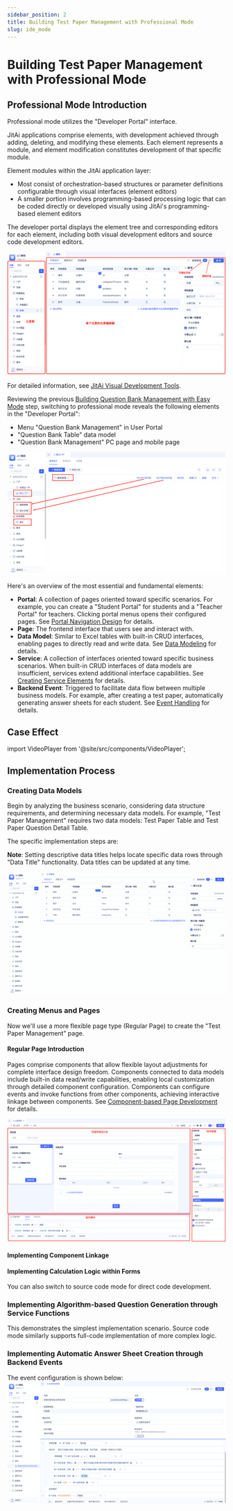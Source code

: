 ```yaml
---
sidebar_position: 2
title: Building Test Paper Management with Professional Mode
slug: ide_mode
---
```


# Building Test Paper Management with Professional Mode

## Professional Mode Introduction

Professional mode utilizes the "Developer Portal" interface.

JitAi applications comprise elements, with development achieved through adding, deleting, and modifying these elements. Each element represents a module, and element modification constitutes development of that specific module.

Element modules within the JitAi application layer:

* Most consist of orchestration-based structures or parameter definitions configurable through visual interfaces (element editors)
* A smaller portion involves programming-based processing logic that can be coded directly or developed visually using JitAi's programming-based element editors

The developer portal displays the element tree and corresponding editors for each element, including both visual development editors and source code development editors.

![](../img/ide_mode_111641.png)

For detailed information, see [JitAi Visual Development Tools](../../devguide/development-tool-and-publish-service/jitai-visual-development-tools).

Reviewing the previous [Building Question Bank Management with Easy Mode](./easy_mode) step, switching to professional mode reveals the following elements in the "Developer Portal":

* Menu "Question Bank Management" in User Portal
* "Question Bank Table" data model
* "Question Bank Management" PC page and mobile page

![](../img/ide_mode_150059.png)


Here's an overview of the most essential and fundamental elements:

* **Portal**: A collection of pages oriented toward specific scenarios. For example, you can create a "Student Portal" for students and a "Teacher Portal" for teachers. Clicking portal menus opens their configured pages. See [Portal Navigation Design](../../devguide/shell-and-page/portal-navigation-design) for details.
* **Page**: The frontend interface that users see and interact with.
* **Data Model**: Similar to Excel tables with built-in CRUD interfaces, enabling pages to directly read and write data. See [Data Modeling](../../devguide/data-modeling/data-table-model) for details.
* **Service**: A collection of interfaces oriented toward specific business scenarios. When built-in CRUD interfaces of data models are insufficient, services extend additional interface capabilities. See [Creating Service Elements](../../devguide/business-logic-development/creating-service-elements) for details.
* **Backend Event**: Triggered to facilitate data flow between multiple business models. For example, after creating a test paper, automatically generating answer sheets for each student. See [Event Handling](../../devguide/business-logic-development/event-handling) for details.

## Case Effect

import VideoPlayer from '@site/src/components/VideoPlayer';

<VideoPlayer relatePath="/docs/tutorial/ide_mode_effect.mp4" />


## Implementation Process

### Creating Data Models

Begin by analyzing the business scenario, considering data structure requirements, and determining necessary data models. For example, "Test Paper Management" requires two data models: Test Paper Table and Test Paper Question Detail Table.

The specific implementation steps are:

<VideoPlayer relatePath="/docs/tutorial/ide_mode_create_table.mp4" />


**Note**: Setting descriptive data titles helps locate specific data rows through "Data Title" functionality. Data titles can be updated at any time.

![](../img/ide_mode_model_title.gif)


### Creating Menus and Pages

Now we'll use a more flexible page type (Regular Page) to create the "Test Paper Management" page.

#### Regular Page Introduction

Pages comprise components that allow flexible layout adjustments for complete interface design freedom. Components connected to data models include built-in data read/write capabilities, enabling local customization through detailed component configuration. Components can configure events and invoke functions from other components, achieving interactive linkage between components. See [Component-based Page Development](../../devguide/shell-and-page/component-based-page-development) for details.

![](../img/ide_mode_143959.png)

#### Implementing Component Linkage

<VideoPlayer relatePath="/docs/tutorial/ide_mode_page_design.mp4" />

#### Implementing Calculation Logic within Forms

<VideoPlayer relatePath="/docs/tutorial/ide_mode_page_form.mp4" />

You can also switch to source code mode for direct code development.

<VideoPlayer relatePath="/docs/tutorial/ide_mode_code.mp4" />

### Implementing Algorithm-based Question Generation through Service Functions

This demonstrates the simplest implementation scenario. Source code mode similarly supports full-code implementation of more complex logic.

<VideoPlayer relatePath="/docs/tutorial/ide_mode_func.mp4" />

### Implementing Automatic Answer Sheet Creation through Backend Events

The event configuration is shown below:
![](../img/ide_mode_164525.png)